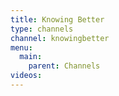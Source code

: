 ```yaml
---
title: Knowing Better
type: channels
channel: knowingbetter
menu:
  main:
    parent: Channels
videos:
---
```

